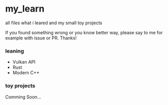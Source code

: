 # my_learn
all files what i leared and my small toy projects

If you found something wrong or you know better way, please say to me for example with issue or PR. Thanks!

### leaning
* Vulkan API
* Rust
* Modern C++

### toy projects
Comming Soon...

